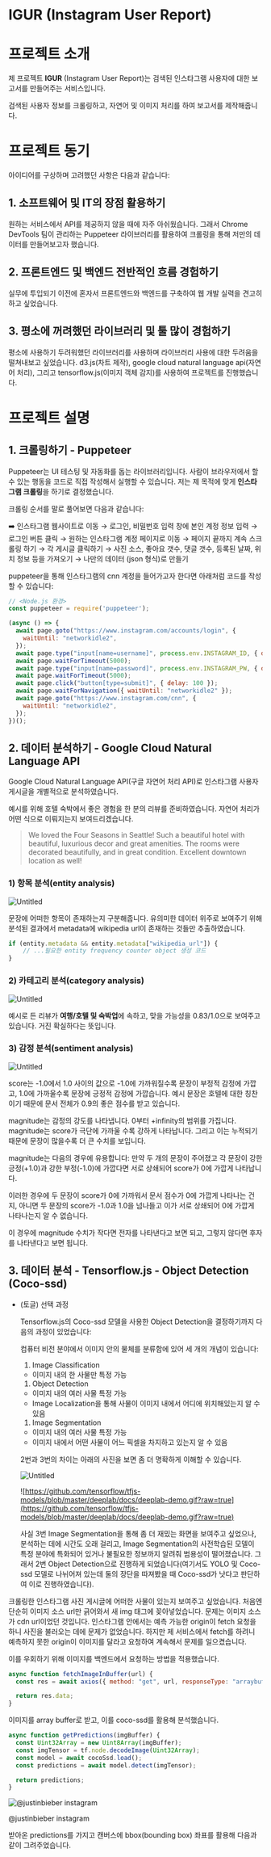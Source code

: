 # IGUR (Instagram User Report)

# 프로젝트 소개

제 프로젝트 **IGUR** (Instagram User Report)는 검색된 인스타그램 사용자에 대한 보고서를 만들어주는 서비스입니다. 

검색된 사용자 정보를 크롤링하고, 자연어 및 이미지 처리를 하여 보고서를 제작해줍니다.

# **프로젝트 동기**

아이디어를 구상하며 고려했던 사항은 다음과 같습니다:

## 1. 소프트웨어 및 IT의 장점 활용하기

원하는 서비스에서 API를 제공하지 않을 때에 자주 아쉬웠습니다. 그래서 Chrome DevTools 팀이 관리하는 Puppeteer 라이브러리를 활용하여 크롤링을 통해 저만의 데이터를 만들어보고자 했습니다.

## 2. 프론트엔드 및 백엔드 전반적인 흐름 경험하기

실무에 투입되기 이전에 혼자서 프론트엔드와 백엔드를 구축하여 웹 개발 실력을 견고히 하고 싶었습니다.

## 3. 평소에 꺼려했던 라이브러리 및 툴 많이 경험하기

평소에 사용하기 두려워했던 라이브러리를 사용하며 라이브러리 사용에 대한 두려움을 떨쳐내보고 싶었습니다. d3.js(차트 제작), google cloud natural language api(자연어 처리), 그리고 tensorflow.js(이미지 객체 감지)를 사용하여 프로젝트를 진행했습니다.

# **프로젝트 설명**

## 1. 크롤링하기 - Puppeteer

Puppeteer는 UI 테스팅 및 자동화를 돕는 라이브러리입니다. 사람이 브라우저에서 할 수 있는 행동을 코드로 직접 작성해서 실행할 수 있습니다. 저는 제 목적에 맞게 **인스타그램 크롤링**을 하기로 결정했습니다.

크롤링 순서를 말로 풀어보면 다음과 같습니다:

<aside>
➡️ 인스타그램 웹사이트로 이동 
→ 로그인, 비밀번호 입력 창에 본인 계정 정보 입력 
→ 로그인 버튼 클릭 
→ 원하는 인스타그램 계정 페이지로 이동 
→ 페이지 끝까지 계속 스크롤링 하기 
→ 각 게시글 클릭하기 
→ 사진 소스, 좋아요 갯수, 댓글 갯수, 등록된 날짜, 위치 정보 등을 가져오기 
→ 나만의 데이터 (json 형식)로 만들기

</aside>

puppeteer을 통해 인스타그램의 cnn 계정을 들어가고자 한다면 아래처럼 코드를 작성할 수 있습니다:

```jsx
// <Node.js 환경>
const puppeteer = require('puppeteer');

(async () => {
  await page.goto("https://www.instagram.com/accounts/login", {
    waitUntil: "networkidle2",
  });
  await page.type("input[name=username]", process.env.INSTAGRAM_ID, { delay: 200 });
  await page.waitForTimeout(5000);
  await page.type("input[name=password]", process.env.INSTAGRAM_PW, { delay: 200 });
  await page.waitForTimeout(5000);
  await page.click("button[type=submit]", { delay: 100 });
  await page.waitForNavigation({ waitUntil: "networkidle2" });
  await page.goto("https://www.instagram.com/cnn", {
    waitUntil: "networkidle2",
  });
})();
```

## 2. 데이터 분석하기 - Google Cloud Natural Language API

Google Cloud Natural Language API(구글 자연어 처리 API)로 인스타그램 사용자 게시글을 개별적으로 분석하였습니다. 

예시를 위해 호텔 숙박에서 좋은 경험을 한 분의 리뷰를 준비하였습니다. 자연어 처리가 어떤 식으로 이뤄지는지 보여드리겠습니다.

> We loved the Four Seasons in Seattle! Such a beautiful hotel with beautiful, luxurious decor and great amenities. The rooms were decorated beautifully, and in great condition. Excellent downtown location as well!
> 

### 1) 항목 분석(entity analysis)

![Untitled](readme-assets/Untitled.png)

문장에 어떠한 항목이 존재하는지 구분해줍니다. 유의미한 데이터 위주로 보여주기 위해 분석된 결과에서 metadata에 wikipedia url이 존재하는 것들만 추출하였습니다. 

```jsx
if (entity.metadata && entity.metadata["wikipedia_url"]) {
	// ...필요한 entity frequency counter object 생성 코드
}
```

### 2) 카테고리 분석(category analysis)

![Untitled](readme-assets/Untitled%201.png)

예시로 든 리뷰가 **여행/호텔 및 숙박업**에 속하고, 맞을 가능성을 0.83/1.0으로 보여주고 있습니다. 거진 확실하다는 뜻입니다.

### 3) 감정 분석(sentiment analysis)

![Untitled](readme-assets/Untitled%202.png)

score는 -1.0에서 1.0 사이의 값으로 -1.0에 가까워질수록 문장이 부정적 감정에 가깝고, 1.0에 가까울수록 문장에 긍정적 감정에 가깝습니다. 예시 문장은 호텔에 대한 칭찬이기 때문에 문서 전체가 0.9의 좋은 점수를 받고 있습니다. 

magnitude는 감정의 강도를 나타냅니다. 0부터 +infinity의 범위를 가집니다. magnitude는 score가 극단에 가까울 수록 강하게 나타납니다. 그리고 이는 누적되기 때문에 문장이 많을수록 더 큰 수치를 보입니다. 

magnitude는 다음의 경우에 유용합니다: 만약 두 개의 문장이 주어졌고 각 문장이 강한 긍정(+1.0)과 강한 부정(-1.0)에 가깝다면 서로 상쇄되어 score가 0에 가깝게 나타납니다. 

이러한 경우에 두 문장이 score가 0에 가까워서 문서 점수가 0에 가깝게 나타나는 건지, 아니면 두 문장의 score가 -1.0과 1.0을 넘나들고 이가 서로 상쇄되어 0에 가깝게 나타나는지 알 수 없습니다. 

이 경우에 magnitude 수치가 작다면 전자를 나타낸다고 보면 되고, 그렇지 않다면 후자를 나타낸다고 보면 됩니다.

## 3. 데이터 분석 - Tensorflow.js - Object Detection (Coco-ssd)

- (토글) 선택 과정
    
    Tensorflow.js의 Coco-ssd 모델을 사용한 Object Detection을 결정하기까지 다음의 과정이 있었습니다:
    
    컴퓨터 비전 분야에서 이미지 안의 물체를 분류함에 있어 세 개의 개념이 있습니다: 
    
    1. Image Classification
    - 이미지 내의 한 사물만 특정 가능
    1. Object Detection
    - 이미지 내의 여러 사물 특정 가능
    - Image Localization을 통해 사물이 이미지 내에서 어디에 위치해있는지 알 수 있음
    1. Image Segmentation
    - 이미지 내의 여러 사물 특정 가능
    - 이미지 내에서 어떤 사물이 어느 픽셀을 차지하고 있는지 알 수 있음
    
    2번과 3번의 차이는 아래의 사진을 보면 좀 더 명확하게 이해할 수 있습니다.
    
    ![Untitled](readme-assets/Untitled%203.png)
    
    ![https://github.com/tensorflow/tfjs-models/blob/master/deeplab/docs/deeplab-demo.gif?raw=true](https://github.com/tensorflow/tfjs-models/blob/master/deeplab/docs/deeplab-demo.gif?raw=true)
    
    사실 3번 Image Segmentation을 통해 좀 더 재밌는 화면을 보여주고 싶었으나, 분석하는 데에 시간도 오래 걸리고, Image Segmentation의 사전학습된 모델이 특정 분야에 특화되어 있거나 불필요한 정보까지 알려줘 범용성이 떨어졌습니다. 그래서 2번 Object Detection으로 진행하게 되었습니다(여기서도 YOLO 및 Coco-ssd 모델로 나뉘어져 있는데 둘의 장단을 따져봤을 때 Coco-ssd가 낫다고 판단하여 이로 진행하였습니다).
    

크롤링한 인스타그램 사진 게시글에 어떠한 사물이 있는지 보여주고 싶었습니다. 처음엔 단순히 이미지 소스 url만 긁어와서 새 img 태그에 꽂아넣었습니다. 문제는 이미지 소스가 cdn url이었던 것입니다. 인스타그램 안에서는 예측 가능한 origin이 fetch 요청을 하니 사진을 불러오는 데에 문제가 없었습니다. 하지만 제 서비스에서 fetch를 하려니 예측하지 못한 origin이 이미지를 달라고 요청하여 계속해서 문제를 일으켰습니다.

이를 우회하기 위해 이미지를 백엔드에서 요청하는 방법을 적용했습니다. 

```jsx
async function fetchImageInBuffer(url) {
  const res = await axios({ method: "get", url, responseType: "arraybuffer" });

  return res.data;
}
```

이미지를 array buffer로 받고, 이를 coco-ssd를 활용해 분석했습니다. 

```jsx
async function getPredictions(imgBuffer) {
  const Uint32Array = new Uint8Array(imgBuffer);
  const imgTensor = tf.node.decodeImage(Uint32Array);
  const model = await cocoSsd.load();
  const predictions = await model.detect(imgTensor);

  return predictions;
}
```

![@justinbieber instagram](readme-assets/Untitled%204.png)

@justinbieber instagram

받아온 predictions를 가지고 캔버스에 bbox(bounding box) 좌표를 활용해 다음과 같이 그려주었습니다.
